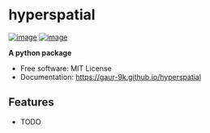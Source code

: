 # hyperspatial


[![image](https://img.shields.io/pypi/v/hyperspatial.svg)](https://pypi.python.org/pypi/hyperspatial)
[![image](https://img.shields.io/conda/vn/conda-forge/hyperspatial.svg)](https://anaconda.org/conda-forge/hyperspatial)


**A python package**


-   Free software: MIT License
-   Documentation: https://gaur-9k.github.io/hyperspatial
    

## Features

-   TODO
